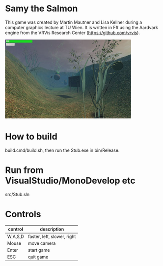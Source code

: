 # Samy the Salmon
This game was created by Martin Mautner and Lisa Kellner during a computer graphics lecture at TU Wien. It is written in F# using the Aardvark engine from the VRVis Research Center (https://github.com/vrvis). 

![](https://github.com/gnufu/SamyTheSalmon/blob/master/bin/resources/images/SamyTheSalmon.jpg)

# How to build
build.cmd/build.sh, then run the Stub.exe in bin/Release.

# Run from VisualStudio/MonoDevelop etc
src/Stub.sln

# Controls
 control   | description
--- | ---
W,A,S,D	| faster, left, slower, right
Mouse	| move camera
Enter | start game
ESC | quit game
